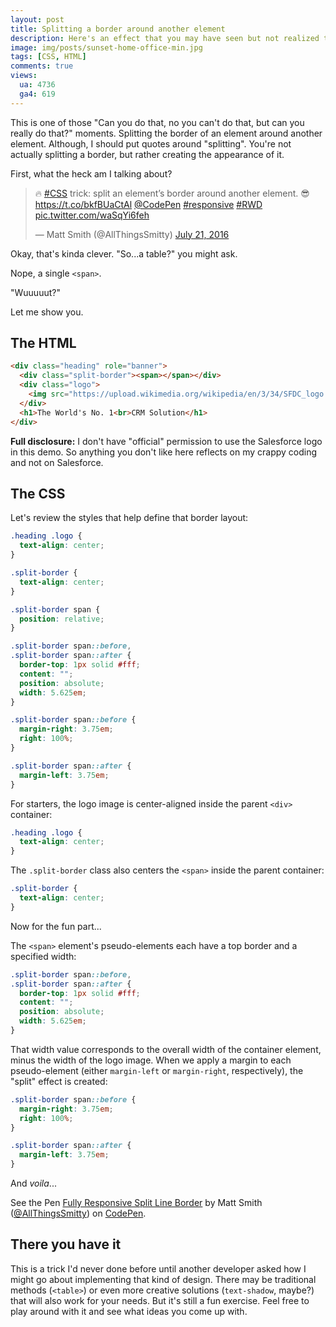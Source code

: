 ```yaml
---
layout: post
title: Splitting a border around another element
description: Here's an effect that you may have seen but not realized that can be done with some straightforward CSS.
image: img/posts/sunset-home-office-min.jpg
tags: [CSS, HTML]
comments: true
views:
  ua: 4736
  ga4: 619
---
```


This is one of those "Can you do that, no you can't do that, but can you really do that?" moments. Splitting the border of an element around another element. Although, I should put quotes around "splitting". You're not actually splitting a border, but rather creating the appearance of it.

First, what the heck am I talking about?

<div class="embed">
  <blockquote class="twitter-tweet tw-align-center" data-lang="en"><p lang="en" dir="ltr">🔥 <a href="https://twitter.com/hashtag/CSS?src=hash">#CSS</a> trick: split an element’s border around another element. 😎 <a href="https://t.co/bkfBUaCtAl">https://t.co/bkfBUaCtAl</a> <a href="https://twitter.com/CodePen">@CodePen</a> <a href="https://twitter.com/hashtag/responsive?src=hash">#responsive</a> <a href="https://twitter.com/hashtag/RWD?src=hash">#RWD</a> <a href="https://t.co/waSqYi6feh">pic.twitter.com/waSqYi6feh</a></p>&mdash; Matt Smith (@AllThingsSmitty) <a href="https://twitter.com/AllThingsSmitty/status/756117334029438976">July 21, 2016</a></blockquote>
  <script async src="//platform.twitter.com/widgets.js" charset="utf-8"></script>
</div>

Okay, that's kinda clever. "So...a table?" you might ask.

Nope, a single `<span>`.

"Wuuuuut?"

Let me show you.

## The HTML

```html
<div class="heading" role="banner">
  <div class="split-border"><span></span></div>
  <div class="logo">
    <img src="https://upload.wikimedia.org/wikipedia/en/3/34/SFDC_logo.png" alt="Salesforce logo image">
  </div>
  <h1>The World's No. 1<br>CRM Solution</h1>
</div>
```

**Full disclosure:** I don't have "official" permission to use the Salesforce logo in this demo. So anything you don't like here reflects on my crappy coding and not on Salesforce.


## The CSS

Let's review the styles that help define that border layout:

```css
.heading .logo {
  text-align: center;
}

.split-border {
  text-align: center;
}

.split-border span {
  position: relative;  
}

.split-border span::before,
.split-border span::after {
  border-top: 1px solid #fff;
  content: "";
  position: absolute;
  width: 5.625em;
}

.split-border span::before {
  margin-right: 3.75em;
  right: 100%;
}

.split-border span::after {
  margin-left: 3.75em;
}
```

For starters, the logo image is center-aligned inside the parent `<div>` container:

```css
.heading .logo {
  text-align: center;
}
```

The `.split-border` class also centers the `<span>` inside the parent container:

```css
.split-border {
  text-align: center;
}
```

Now for the fun part...

The `<span>` element's pseudo-elements each have a top border and a specified width:

```css
.split-border span::before,
.split-border span::after {
  border-top: 1px solid #fff;
  content: "";
  position: absolute;
  width: 5.625em;
}
```

That width value corresponds to the overall width of the container element, minus the width of the logo image. When we apply a margin to each pseudo-element (either `margin-left` or `margin-right`, respectively), the "split" effect is created:

```css
.split-border span::before {
  margin-right: 3.75em;
  right: 100%;
}

.split-border span::after {
  margin-left: 3.75em;
}
```

And _voila_...

<div class="embed">
  <p class="codepen" data-height="450" data-slug-hash="bpYjPO" data-default-tab="result" data-user="AllThingsSmitty" data-embed-version="2" class="codepen">See the Pen <a href="http://codepen.io/AllThingsSmitty/pen/bpYjPO/">Fully Responsive Split Line Border</a> by Matt Smith (<a href="http://codepen.io/AllThingsSmitty">@AllThingsSmitty</a>) on <a href="http://codepen.io">CodePen</a>.</p>
  <script async src="//assets.codepen.io/assets/embed/ei.js"></script>
</div>

## There you have it

This is a trick I'd never done before until another developer asked how I might go about implementing that kind of design. There may be traditional methods (`<table>`) or even more creative solutions (`text-shadow`, maybe?) that will also work for your needs. But it's still a fun exercise. Feel free to play around with it and see what ideas you come up with.